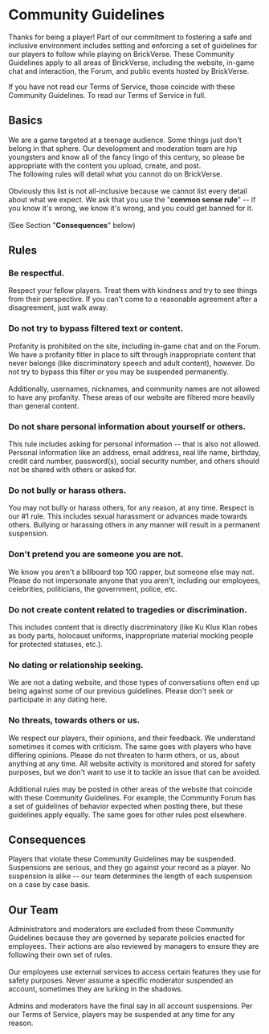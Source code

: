 # Community Guidelines

Thanks for being a player! Part of our commitment to fostering a safe and inclusive environment includes setting and enforcing a set of guidelines for our players to follow while playing on BrickVerse. These Community Guidelines apply to all areas of BrickVerse, including the website, in-game chat and interaction, the Forum, and public events hosted by BrickVerse.

If you have not read our Terms of Service, those coincide with these Community Guidelines. To read our Terms of Service in full.

## Basics

We are a game targeted at a teenage audience. Some things just don't belong in that sphere. Our development and moderation team are hip youngsters and know all of the fancy lingo of this century, so please be appropriate with the content you upload, create, and post.\
The following rules will detail what you cannot do on BrickVerse.\
\
Obviously this list is not all-inclusive because we cannot list every detail about what we expect. We ask that you use the "**common sense rule**" -- if you know it's wrong, we know it's wrong, and you could get banned for it.\
\
(See Section "**Consequences**" below)

## Rules

### Be respectful.

Respect your fellow players. Treat them with kindness and try to see things from their perspective. If you can't come to a reasonable agreement after a disagreement, just walk away.

### Do not try to bypass filtered text or content.

Profanity is prohibited on the site, including in-game chat and on the Forum. We have a profanity filter in place to sift through inappropriate content that never belongs (like discriminatory speech and adult content), however. Do not try to bypass this filter or you may be suspended permanently.\
\
Additionally, usernames, nicknames, and community names are not allowed to have any profanity. These areas of our website are filtered more heavily than general content.

### Do not share personal information about yourself or others.

This rule includes asking for personal information -- that is also not allowed. Personal information like an address, email address, real life name, birthday, credit card number, password(s), social security number, and others should not be shared with others or asked for.

### Do not bully or harass others.

You may not bully or harass others, for any reason, at any time. Respect is our #1 rule. This includes sexual harassment or advances made towards others. Bullying or harassing others in any manner will result in a permanent suspension.

### Don't pretend you are someone you are not.

We know you aren't a billboard top 100 rapper, but someone else may not. Please do not impersonate anyone that you aren't, including our employees, celebrities, politicians, the government, police, etc.

### Do not create content related to tragedies or discrimination.

This includes content that is directly discriminatory (like Ku Klux Klan robes as body parts, holocaust uniforms, inappropriate material mocking people for protected statuses, etc.).

### No dating or relationship seeking.

We are not a dating website, and those types of conversations often end up being against some of our previous guidelines. Please don't seek or participate in any dating here.

### No threats, towards others or us.

We respect our players, their opinions, and their feedback. We understand sometimes it comes with criticism. The same goes with players who have differing opinions. Please do not threaten to harm others, or us, about anything at any time. All website activity is monitored and stored for safety purposes, but we don't want to use it to tackle an issue that can be avoided.\
\
Additional rules may be posted in other areas of the website that coincide with these Community Guidelines. For example, the Community Forum has a set of guidelines of behavior expected when posting there, but these guidelines apply equally. The same goes for other rules post elsewhere.

## Consequences

Players that violate these Community Guidelines may be suspended. Suspensions are serious, and they go against your record as a player. No suspension is alike -- our team determines the length of each suspension on a case by case basis.

## Our Team

Administrators and moderators are excluded from these Community Guidelines because they are governed by separate policies enacted for employees. Their actions are also reviewed by managers to ensure they are following their own set of rules.\
\
Our employees use external services to access certain features they use for safety purposes. Never assume a specific moderator suspended an account, sometimes they are lurking in the shadows.\
\
Admins and moderators have the final say in all account suspensions. Per our Terms of Service, players may be suspended at any time for any reason.
